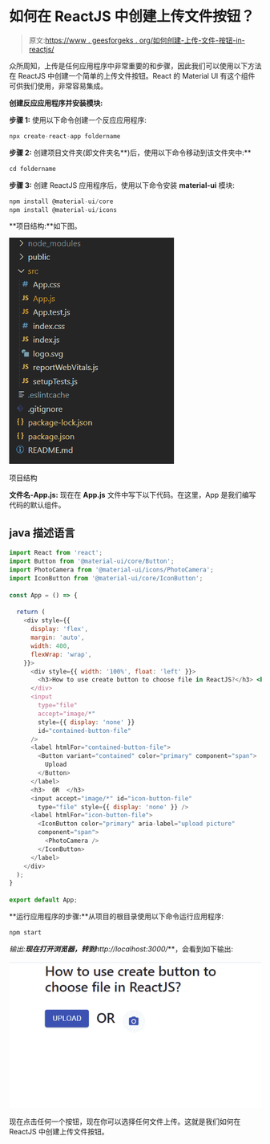 # 如何在 ReactJS 中创建上传文件按钮？

> 原文:[https://www . geesforgeks . org/如何创建-上传-文件-按钮-in-reactjs/](https://www.geeksforgeeks.org/how-to-create-a-upload-file-button-in-reactjs/)

众所周知，上传是任何应用程序中非常重要的和步骤，因此我们可以使用以下方法在 ReactJS 中创建一个简单的上传文件按钮。React 的 Material UI 有这个组件可供我们使用，非常容易集成。

**创建反应应用程序并安装模块:**

**步骤 1:** 使用以下命令创建一个反应应用程序:

```jsx
npx create-react-app foldername
```

**步骤 2:** 创建项目文件夹(即文件夹名**)后，使用以下命令移动到该文件夹中:**

```jsx
cd foldername
```

**步骤 3:** 创建 ReactJS 应用程序后，使用以下命令安装 **material-ui** 模块:

```jsx
npm install @material-ui/core
npm install @material-ui/icons
```

**项目结构:**如下图。

![](img/f04ae0d8b722a9fff0bd9bd138b29c23.png)

项目结构

**文件名-App.js:** 现在在 **App.js** 文件中写下以下代码。在这里，App 是我们编写代码的默认组件。

## java 描述语言

```jsx
import React from 'react';
import Button from '@material-ui/core/Button';
import PhotoCamera from '@material-ui/icons/PhotoCamera';
import IconButton from '@material-ui/core/IconButton';

const App = () => {

  return (
    <div style={{
      display: 'flex',
      margin: 'auto',
      width: 400,
      flexWrap: 'wrap',
    }}>
      <div style={{ width: '100%', float: 'left' }}>
        <h3>How to use create button to choose file in ReactJS?</h3> <br />
      </div>
      <input
        type="file"
        accept="image/*"
        style={{ display: 'none' }}
        id="contained-button-file"
      />
      <label htmlFor="contained-button-file">
        <Button variant="contained" color="primary" component="span">
          Upload
        </Button>
      </label>
      <h3>  OR  </h3>
      <input accept="image/*" id="icon-button-file"
        type="file" style={{ display: 'none' }} />
      <label htmlFor="icon-button-file">
        <IconButton color="primary" aria-label="upload picture"
        component="span">
          <PhotoCamera />
        </IconButton>
      </label>
    </div>
  );
}

export default App;
```

**运行应用程序的步骤:**从项目的根目录使用以下命令运行应用程序:

```jsx
npm start
```

**输出:**现在打开浏览器，转到***http://localhost:3000/***，会看到如下输出:

![](img/26a539381cc936bf8e5be7a8f3f7e5c8.png)

现在点击任何一个按钮，现在你可以选择任何文件上传。这就是我们如何在 ReactJS 中创建上传文件按钮。